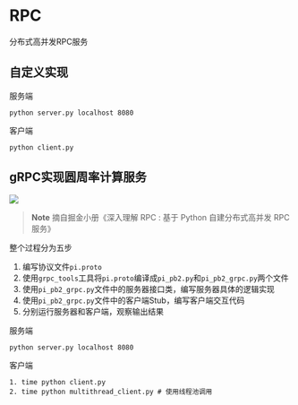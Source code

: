 # RPC
分布式高并发RPC服务

## 自定义实现
服务端
```
python server.py localhost 8080
```
客户端
```
python client.py
```

## gRPC实现圆周率计算服务

![](https://user-gold-cdn.xitu.io/2018/6/4/163c96b5be229172?imageView2/0/w/1280/h/960/format/webp/ignore-error/1)

> **Note**
> 摘自掘金小册《深入理解 RPC : 基于 Python 自建分布式高并发 RPC 服务》

整个过程分为五步

1. 编写协议文件`pi.proto`
2. 使用`grpc_tools`工具将`pi.proto`编译成`pi_pb2.py`和`pi_pb2_grpc.py`两个文件
3. 使用`pi_pb2_grpc.py`文件中的服务器接口类，编写服务器具体的逻辑实现
4. 使用`pi_pb2_grpc.py`文件中的客户端Stub，编写客户端交互代码
5. 分别运行服务器和客户端，观察输出结果

服务端
```
python server.py localhost 8080
```

客户端
```
1. time python client.py 
2. time python multithread_client.py # 使用线程池调用
```